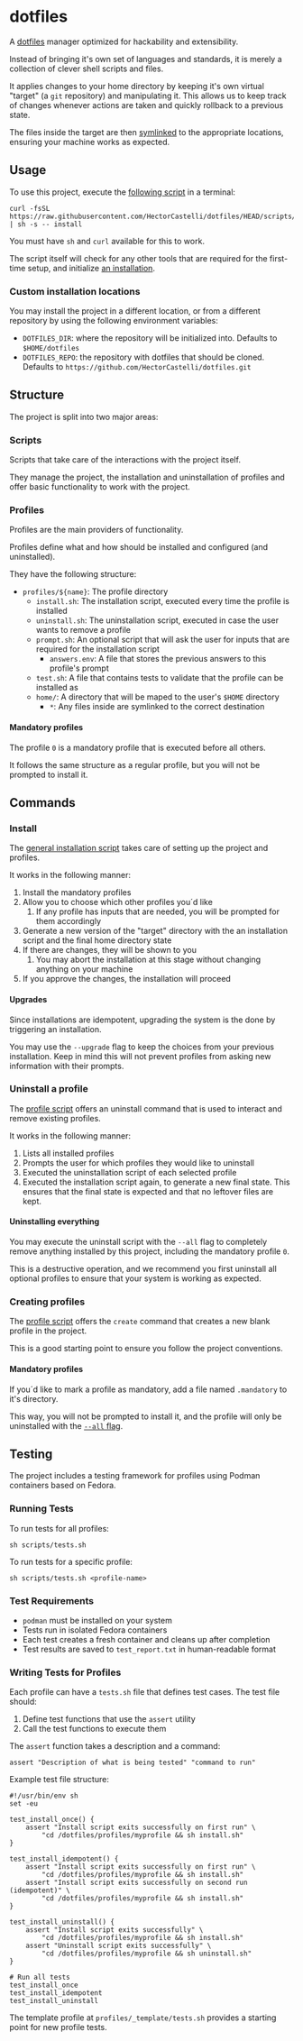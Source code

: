 # dotfiles

A [dotfiles](https://wiki.archlinux.org/title/Dotfiles) manager optimized for hackability and extensibility.

Instead of bringing it's own set of languages and standards, it is merely a collection of clever shell scripts and files.

It applies changes to your home directory by keeping it's own virtual "target" (a `git` repository) and manipulating it. This allows us to keep track of changes whenever actions are taken and quickly rollback to a previous state.

The files inside the target are then [symlinked](https://rm-rf.es/diferencias-entre-soft-symbolic-y-hard-links/) to the appropriate locations, ensuring your machine works as expected.

## Usage

To use this project, execute the [following script](./scripts/get.sh) in a terminal:

```shell
curl -fsSL https://raw.githubusercontent.com/HectorCastelli/dotfiles/HEAD/scripts/get.sh | sh -s -- install
```

You must have `sh` and `curl` available for this to work.

The script itself will check for any other tools that are required for the first-time setup, and initialize [an installation](#install).

### Custom installation locations

You may install the project in a different location, or from a different repository by using the following environment variables:

- `DOTFILES_DIR`: where the repository will be initialized into. Defaults to `$HOME/dotfiles`
- `DOTFILES_REPO`: the repository with dotfiles that should be cloned. Defaults to `https://github.com/HectorCastelli/dotfiles.git`

## Structure

The project is split into two major areas:

### Scripts

Scripts that take care of the interactions with the project itself.

They manage the project, the installation and uninstallation of profiles and offer basic functionality to work with the project.

### Profiles

Profiles are the main providers of functionality.

Profiles define what and how should be installed and configured (and uninstalled).

They have the following structure:

- `profiles/${name}`: The profile directory
    - `install.sh`: The installation script, executed every time the profile is installed
    - `uninstall.sh`: The uninstallation script, executed in case the user wants to remove a profile
    - `prompt.sh`: An optional script that will ask the user for inputs that are required for the installation script
      - `answers.env`: A file that stores the previous answers to this profile's prompt
    - `test.sh`: A file that contains tests to validate that the profile can be installed as
    - `home/`: A directory that will be maped to the user's `$HOME` directory
        - `*`: Any files inside are symlinked to the correct destination

#### Mandatory profiles

The profile `0` is a mandatory profile that is executed before all others.

It follows the same structure as a regular profile, but you will not be prompted to install it.

## Commands

### Install

The [general installation script](./scripts/install.sh) takes care of setting up the project and profiles.

It works in the following manner:

1. Install the mandatory profiles
2. Allow you to choose which other profiles you´d like
   1. If any profile has inputs that are needed, you will be prompted for them accordingly
3. Generate a new version of the "target" directory with the an installation script and the final home directory state
4. If there are changes, they will be shown to you
   1. You may abort the installation at this stage without changing anything on your machine
5. If you approve the changes, the installation will proceed

#### Upgrades

Since installations are idempotent, upgrading the system is the done by triggering an installation.

You may use the `--upgrade` flag to keep the choices from your previous installation. Keep in mind this will not prevent profiles from asking new information with their prompts.

### Uninstall a profile

The [profile script](./scripts/profiles.sh) offers an uninstall command that is used to interact and remove existing profiles.

It works in the following manner:

1. Lists all installed profiles
2. Prompts the user for which profiles they would like to uninstall
3. Executed the uninstallation script of each selected profile
4. Executed the installation script again, to generate a new final state. This ensures that the final state is expected and that no leftover files are kept.

#### Uninstalling everything

You may execute the uninstall script with the `--all` flag to completely remove anything installed by this project, including the mandatory profile `0`.

This is a destructive operation, and we recommend you first uninstall all optional profiles to ensure that your system is working as expected.

### Creating profiles

The [profile script](./scripts/profiles.sh) offers the `create` command that creates a new blank profile in the project.

This is a good starting point to ensure you follow the project conventions.

#### Mandatory profiles

If you´d like to mark a profile as mandatory, add a file named `.mandatory` to it's directory.

This way, you will not be prompted to install it, and the profile will only be uninstalled with the [`--all` flag](#uninstalling-everything).

## Testing

The project includes a testing framework for profiles using Podman containers based on Fedora.

### Running Tests

To run tests for all profiles:

```shell
sh scripts/tests.sh
```

To run tests for a specific profile:

```shell
sh scripts/tests.sh <profile-name>
```

### Test Requirements

- `podman` must be installed on your system
- Tests run in isolated Fedora containers
- Each test creates a fresh container and cleans up after completion
- Test results are saved to `test_report.txt` in human-readable format

### Writing Tests for Profiles

Each profile can have a `tests.sh` file that defines test cases. The test file should:

1. Define test functions that use the `assert` utility
2. Call the test functions to execute them

The `assert` function takes a description and a command:

```shell
assert "Description of what is being tested" "command to run"
```

Example test file structure:

```shell
#!/usr/bin/env sh
set -eu

test_install_once() {
    assert "Install script exits successfully on first run" \
        "cd /dotfiles/profiles/myprofile && sh install.sh"
}

test_install_idempotent() {
    assert "Install script exits successfully on first run" \
        "cd /dotfiles/profiles/myprofile && sh install.sh"
    assert "Install script exits successfully on second run (idempotent)" \
        "cd /dotfiles/profiles/myprofile && sh install.sh"
}

test_install_uninstall() {
    assert "Install script exits successfully" \
        "cd /dotfiles/profiles/myprofile && sh install.sh"
    assert "Uninstall script exits successfully" \
        "cd /dotfiles/profiles/myprofile && sh uninstall.sh"
}

# Run all tests
test_install_once
test_install_idempotent
test_install_uninstall
```

The template profile at `profiles/_template/tests.sh` provides a starting point for new profile tests.